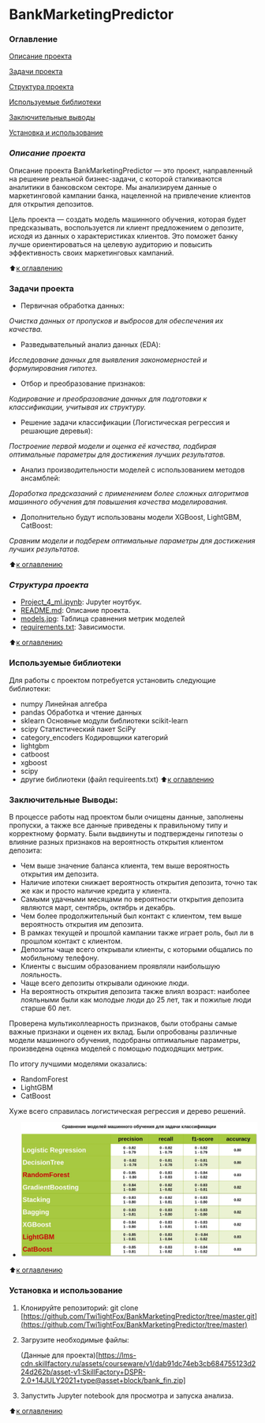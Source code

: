 # BankMarketingPredictor

### Оглавление

[Описание проекта](#описание-проекта) 

[Задачи проекта](#задачи-проекта)  

[Структура проекта](#структура-проекта)  

[Используемые библиотеки](#используемые-библиотеки) 

[Заключительные выводы](#заключительные-выводы) 

[Установка и использование](#установка-и-использование)  

### ***Описание проекта***

Описание проекта BankMarketingPredictor — это проект, направленный на решение реальной бизнес-задачи, с которой сталкиваются аналитики в банковском секторе. Мы анализируем данные о маркетинговой кампании банка, нацеленной на привлечение клиентов для открытия депозитов.

Цель проекта — создать модель машинного обучения, которая будет предсказывать, воспользуется ли клиент предложением о депозите, исходя из данных о характеристиках клиентов. Это поможет банку лучше ориентироваться на целевую аудиторию и повысить эффективность своих маркетинговых кампаний.

:arrow_up:[к оглавлению](#оглавление)

### Задачи проекта

* Первичная обработка данных:
  
*Очистка данных от пропусков и выбросов для обеспечения их качества.*

* Разведывательный анализ данных (EDA):
  
*Исследование данных для выявления закономерностей и формулирования гипотез.*

* Отбор и преобразование признаков:
  
*Кодирование и преобразование данных для подготовки к классификации, учитывая их структуру.*

* Решение задачи классификации (Логистическая регрессия и решающие деревья):
  
*Построение первой модели и оценка её качества, подбирая оптимальные параметры для достижения лучших результатов.*

* Анализ производительности моделей с использованием методов ансамблей:
  
*Доработка предсказаний с применением более сложных алгоритмов машинного обучения для повышения качества моделирования.*

* Дополнительно будут использованы модели XGBoost, LightGBM, CatBoost:
  
*Сравним модели и подберем оптимальные параметры для достижения лучших результатов.*

   
:arrow_up:[к оглавлению](#оглавление)

### ***Структура проекта***

- [Project_4_ml.ipynb](https://github.com/Twi1ightFox/BankMarketingPredictor/blob/master/Project_4_ml.ipynb): Jupyter ноутбук.
- [README.md](https://github.com/Twi1ightFox/BankMarketingPredictor/blob/master/README.md): Описание проекта.
- [models.jpg](https://github.com/Twi1ightFox/BankMarketingPredictor/blob/master/models.jpg): Таблица сравнения метрик моделей
- [requirements.txt](https://github.com/Twi1ightFox/BankMarketingPredictor/blob/master/requirements.txt): Зависимости.

:arrow_up:[к оглавлению](#оглавление)

### Используемые библиотеки

Для работы с проектом потребуется установить следующие библиотеки:

- numpy  Линейная алгебра
- pandas Обработка и чтение данных
- sklearn  Основные модули библиотеки scikit-learn
- scipy Статистический пакет SciPy
- category_encoders Кодировщики категорий
- lightgbm 
- catboost
- xgboost
- scipy
- другие библиотеки (файл requireents.txt)
:arrow_up:[к оглавлению](#оглавление)

### Заключительные Выводы:
В процессе работы над проектом были очищены данные, заполнены пропуски, а также все данные приведены к правильному типу и корректному формату.
Были выдвинуты и подтверждены гипотезы о влияние разных признаков на вероятность открытия клиентом депозита:

- Чем выше значение баланса клиента, тем выше вероятность открытия им депозита.
- Наличие ипотеки снижает вероятность открытия депозита, точно так же как и просто наличие кредита у клиента.
- Самыми удачными месяцами по вероятности открытия депозита являются март, сентябрь, октябрь и декабрь.
- Чем более продолжительный был контакт с клиентом, тем выше вероятность открытия им депозита.
- В рамках текущей и прошлой кампании также играет роль, был ли в прошлом контакт с клиентом.
- Депозиты чаще всего открывали клиенты, с которыми общались по мобильному телефону.
- Клиенты с высшим образованием проявляли наибольшую лояльность.
- Чаще всего депозиты открывали одинокие люди.
- На вероятность открытия депозита также влиял возраст: наиболее лояльными были как молодые люди до 25 лет, так и пожилые люди старше 60 лет.

Проверена мультиколлеарность признаков, были отобраны самые важные признаки и оценен их вклад.
Были опробованы различные модели машинного обучения, подобраны оптимальные параметры, произведена оценка моделей с помощью подходящих метрик.

По итогу лучшими моделями оказались:
* RandomForest
* LightGBM
* CatBoost

Хуже всего справилась логистическая регрессия и дерево решений.

- ![](models.jpg)

:arrow_up:[к оглавлению](#оглавление)

### Установка и использование

1. Клонируйте репозиторий:
   git clone [https://github.com/Twi1ightFox/BankMarketingPredictor/tree/master.git](https://github.com/Twi1ightFox/BankMarketingPredictor/tree/master)
   
2. Загрузите необходимые файлы:
   
   (Данные для проекта)[https://lms-cdn.skillfactory.ru/assets/courseware/v1/dab91dc74eb3cb684755123d224d262b/asset-v1:SkillFactory+DSPR-2.0+14JULY2021+type@asset+block/bank_fin.zip]
   
3. Запустить Jupyter notebook для просмотра и запуска анализа.

:arrow_up:[к оглавлению](#оглавление)
